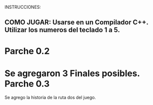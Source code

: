 INSTRUCCIONES:

COMO JUGAR: 
Usarse en un Compilador C++.
Utilizar los numeros del teclado 1 a 5.
---------------------------------
Parche 0.2
============
Se agregaron 3 Finales posibles.
Parche 0.3
============
Se agrego la historia de la ruta dos del juego.
